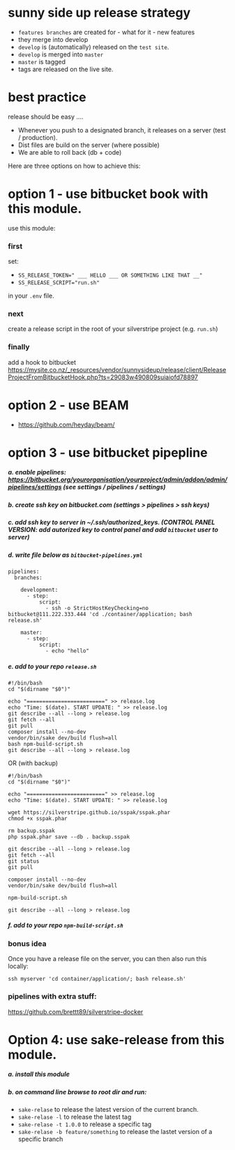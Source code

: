 # sunny side up release strategy
 
 - `features branches` are created for - what for it - new features
 - they merge into develop
 - `develop` is (automatically) released on the `test site`.
 - `develop` is merged into `master`
 - `master` is tagged
 - tags are released on the live site.
 
# best practice

release should be easy ....

 - Whenever you push to a designated branch, it releases on a server (test / production).
 - Dist files are build on the server (where possible)
 - We are able to roll back (db + code)

Here are three options on how to achieve this: 


# option 1 - use bitbucket book with this module. 
use this module:

### first
set:
 - `SS_RELEASE_TOKEN=" ___ HELLO ___ OR SOMETHING LIKE THAT __"`
 - `SS_RELEASE_SCRIPT="run.sh"`

in your `.env` file.

### next

create a release script in the root of your silverstripe project (e.g. `run.sh`)

### finally

add a hook to bitbucket https://mysite.co.nz/_resources/vendor/sunnysideup/release/client/ReleaseProjectFromBitbucketHook.php?ts=29083w490809suiaiofd78897 

# option 2 - use BEAM

 - https://github.com/heyday/beam/

# option 3 - use bitbucket pipepline

##### a. enable pipelines: https://bitbucket.org/yourorganisation/yourproject/admin/addon/admin/pipelines/settings (see settings / pipelines / settings) 

##### b. create ssh key on bitbucket.com (settings > pipelines > ssh keys)

##### c. add ssh key to server in ~/.ssh/authorized_keys. (CONTROL PANEL VERSION: add autorized key to control panel and add `bitbucket` user to server)

##### d. write file below as `bitbucket-pipelines.yml`

```shell
pipelines:
  branches:

    development:
      - step:
          script:
            - ssh -o StrictHostKeyChecking=no bitbucket@111.222.333.444 'cd ./container/application; bash release.sh'

    master:
      - step:
          script:
            - echo "hello"

```

##### e. add to your repo `release.sh`

```shell
#!/bin/bash
cd "$(dirname "$0")"

echo "=========================" >> release.log
echo "Time: $(date). START UPDATE: " >> release.log
git describe --all --long > release.log
git fetch --all
git pull
composer install --no-dev
vendor/bin/sake dev/build flush=all
bash npm-build-script.sh
git describe --all --long > release.log
```
OR (with backup)

```shell
#!/bin/bash
cd "$(dirname "$0")"

echo "=========================" >> release.log
echo "Time: $(date). START UPDATE: " >> release.log

wget https://silverstripe.github.io/sspak/sspak.phar
chmod +x sspak.phar

rm backup.sspak
php sspak.phar save --db . backup.sspak

git describe --all --long > release.log
git fetch --all
git status
git pull

composer install --no-dev
vendor/bin/sake dev/build flush=all

npm-build-script.sh

git describe --all --long > release.log
```

##### f. add to your repo `npm-build-script.sh`

### bonus idea

Once you have a release file on the server, you can then also run this locally:

```shell
ssh myserver 'cd container/application/; bash release.sh'
```

### pipelines with extra stuff:

https://github.com/brettt89/silverstripe-docker

# Option 4: use sake-release from this module.

##### a. install this module

##### b. on command line browse to root dir and run: 
 
   - `sake-relase` to release the latest version of the current branch.
   - `sake-relase -l` to release the latest tag
   - `sake-relase -t 1.0.0` to release a specific tag
   - `sake-relase -b feature/something` to release the lastet version of a specific branch

